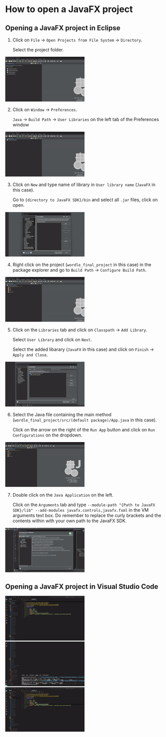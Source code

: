 # How to open a JavaFX project
## Opening a JavaFX project in Eclipse
1. Click on `File` -> `Open Projects from File System` -> `Directory`.

   Select the project folder.
<img src="https://github.com/iandkim229-tamu/how_to_open_a_javafx_project/blob/main/Resources/eclipse_step1.gif" width=50% height=50%>



2. Click on `Window` -> `Preferences`.

   `Java` -> `Build Path` -> `User Libraries` on the left tab of the Preferences window
<img src="https://github.com/iandkim229-tamu/how_to_open_a_javafx_project/blob/main/Resources/eclipse_step2.gif" width=50% height=50%>


3. Click on `New` and type name of library in `User library name` (`JavaFX` in this case).
   
   Go to `{directory to JavaFX SDK}/bin` and select all `.jar` files, click on open.
<img src="https://github.com/iandkim229-tamu/how_to_open_a_javafx_project/blob/main/Resources/eclipse_step3.gif" width=50% height=50%>


4. Right click on the project (`wordle_final_project` in this case) in the package explorer and go to `Build Path` -> `Configure Build Path`.
<img src="https://github.com/iandkim229-tamu/how_to_open_a_javafx_project/blob/main/Resources/eclipse_step4.gif" width=50% height=50%>


5. Click on the `Libraries` tab and click on `Classpath` -> `Add Library`.

   Select `User Library` and click on `Next`.

   Select the added libarary (`JavaFX` in this case) and click on `Finish` -> `Apply and Close`.
<img src="https://github.com/iandkim229-tamu/how_to_open_a_javafx_project/blob/main/Resources/eclipse_step5.gif" width=50% height=50%>


6. Select the Java file containing the main method (`wordle_final_project/src/(default package)/App.java` in this case).
   
   Click on the arrow on the right of the `Run App` button and click on `Run Configurations` on the dropdown.
<img src="https://github.com/iandkim229-tamu/how_to_open_a_javafx_project/blob/main/Resources/eclipse_step6.gif" width=50% height=50%>

7. Double click on the `Java Application` on the left.
   
   Click on the `Arguments` tab and type `--module-path "{Path to JavaFX SDK}/lib" --add-modules javafx.controls,javafx.fxml` in the VM arguments text box. Do remember to replace the curly brackets and the contents within with your own path to the JavaFX SDK.
<img src="https://github.com/iandkim229-tamu/how_to_open_a_javafx_project/blob/main/Resources/eclipse_step7.gif" width=50% height=50%>

## Opening a JavaFX project in Visual Studio Code
<img src="https://github.com/iandkim229-tamu/how_to_open_a_javafx_project/blob/main/Resources/vscode_step1.gif" width=50% height=50%>
<img src="https://github.com/iandkim229-tamu/how_to_open_a_javafx_project/blob/main/Resources/vscode_step2.gif" width=50% height=50%>
<img src="https://github.com/iandkim229-tamu/how_to_open_a_javafx_project/blob/main/Resources/vscode_step3.gif" width=50% height=50%>
